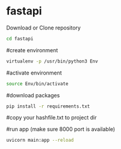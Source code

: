 # fastapi
Download or Clone repository

```bash
cd fastapi
```

#create environment
```bash
virtualenv -p /usr/bin/python3 Env
```

#activate environment
```bash
source Env/bin/activate
```

#download packages
```bash
pip install -r requirements.txt
```

#copy your hashfile.txt to project dir

#run app (make sure 8000 port is available)
```bash
uvicorn main:app --reload
```
